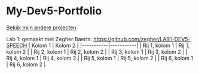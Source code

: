 # My-Dev5-Portfolio
[Bekijk mijn andere projecten](https://github.com/gebruikersnaam/ander-project)

Lab 1: gemaakt met Zegher Baerts: https://github.com/zegher/LAB1-DEV5-SPEECH
| Kolom 1   | Kolom 2   |
|-----------|-----------|
| Rij 1, kolom 1 | Rij 1, kolom 2 |
| Rij 2, kolom 1 | Rij 2, kolom 2 |
| Rij 3, kolom 1 | Rij 3, kolom 2 |
| Rij 4, kolom 1 | Rij 4, kolom 2 |
| Rij 5, kolom 1 | Rij 5, kolom 2 |
| Rij 6, kolom 1 | Rij 6, kolom 2 |
